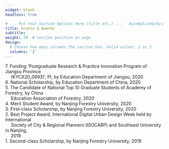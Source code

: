 ```yaml
---
widget: blank
headless: true

# ... Put Your Section Options Here (title etc.) ...  'Accomplish&shy;ments'
title: Grants & Awards
subtitle:
weight: 70  # section position on page
design:
  # Choose how many columns the section has. Valid values: 1 or 2.
  columns: '2'
---
```


7\. Funding ‘Postgraduate Research & Practice Innovation Program of Jiangsu Province <br /> &emsp; (KYCX20_0893)’, PI, by Education Department of Jiangsu, 2020\
6\. National Scholarship, by Education Department of China, 2020\
5\. The Candidate of National Top 10 Graduate Students of Academy of Forestry, by China <br /> &emsp; Education Association of Forestry, 2020\
4\. Merit Student Award, by Nanjing Forestry University, 2020\
3\. First-class Scholarship, by Nanjing Forestry University, 2020\
2\. Best Project Award, International Digital Urban Design Week held by International <br /> &emsp; Society of City & Regional Planners (ISOCARP) and Southeast University in Nanjing, <br /> &emsp; 2019\
1\. Second-class Scholarship, by Nanjing Forestry University, 2019



